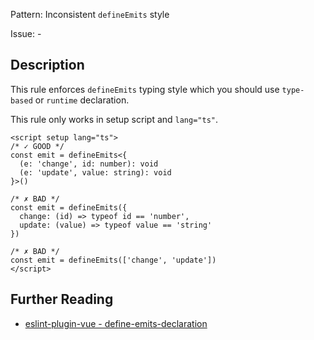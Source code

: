 Pattern: Inconsistent `defineEmits` style

Issue: -

## Description

This rule enforces `defineEmits` typing style which you should use `type-based` or `runtime` declaration.

This rule only works in setup script and `lang="ts"`.

```vue
<script setup lang="ts">
/* ✓ GOOD */
const emit = defineEmits<{
  (e: 'change', id: number): void
  (e: 'update', value: string): void
}>()

/* ✗ BAD */
const emit = defineEmits({
  change: (id) => typeof id == 'number',
  update: (value) => typeof value == 'string'
})

/* ✗ BAD */
const emit = defineEmits(['change', 'update'])
</script>
```

## Further Reading

* [eslint-plugin-vue - define-emits-declaration](https://eslint.vuejs.org/rules/define-emits-declaration.html)

